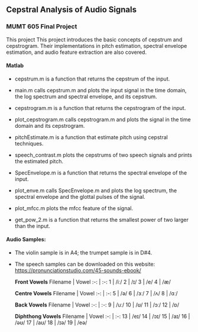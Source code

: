 ## Cepstral Analysis of Audio Signals
### MUMT 605 Final Project

This project This project introduces the basic concepts of cepstrum and cepstrogram. Their implementations in pitch estimation, spectral envelope estimation, and audio feature extraction are also covered.

#### Matlab

- cepstrum.m is a function that returns the cepstrum of the input.

- main.m calls cepstrum.m and plots the input signal in the time domain, the log spectrum and spectral envelope, and its cepstrum.

- cepstrogram.m is a function that returns the cepstrogram of the input.

- plot_cepstrogram.m calls cepstrogram.m and plots the signal in the time domain and its cepstrogram.

- pitchEstimate.m is a function that estimate pitch using cepstral techniques.

- speech_contrast.m plots the cepstrums of two speech signals and prints the estimated pitch.

- SpecEnvelope.m is a function that returns the spectral envelope of the input.

- plot_enve.m calls SpecEnvelope.m and plots the log spectrum, the spectral envelope and the glottal pulses of the signal.

- plot_mfcc.m plots the mfcc feature of the signal.

- get_pow_2.m is a function that returns the smallest power of two larger than the input.

#### Audio Samples:

- The violin sample is in A4; the trumpet sample is in D#4.

- The speech samples can be downloaded on this website: https://pronunciationstudio.com/45-sounds-ebook/
  
  **Front Vowels** 
  Filename | Vowel
  :-: | :-: 
  1 | /iː/
  2 | /ɪ/
  3 | /e/
  4 | /æ/
  
  **Centre Vowels**
  Filename | Vowel
  :-: | :-: 
  5 | /ə/
  6 | /ɜː/
  7 | /ʌ/
  8 | /ɑː/
  
  **Back Vowels**
  Filename | Vowel
  :-: | :-: 
  9 | /uː/
  10 | /ʊ/
  11 | /ɔː/
  12 | /ɒ/
  
  **Diphthong Vowels**
  Filename | Vowel
  :-: | :-: 
  13 | /eɪ/
  14 | /ɔɪ/
  15 | /aɪ/
  16 | /əʊ/
  17 | /aʊ/
  18 | /ɪə/
  19 | /eə/

